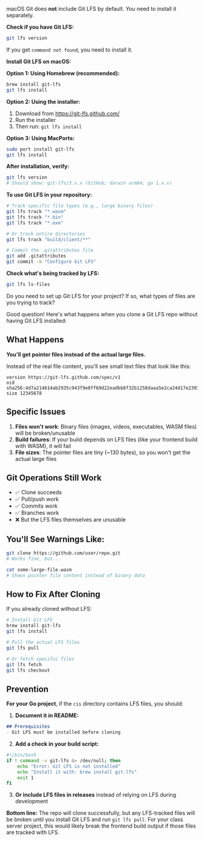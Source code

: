 macOS Git does **not** include Git LFS by default. You need to install it separately.

**Check if you have Git LFS:**
```bash
git lfs version
```

If you get `command not found`, you need to install it.

**Install Git LFS on macOS:**

**Option 1: Using Homebrew (recommended):**
```bash
brew install git-lfs
git lfs install
```

**Option 2: Using the installer:**
1. Download from https://git-lfs.github.com/
2. Run the installer
3. Then run: `git lfs install`

**Option 3: Using MacPorts:**
```bash
sudo port install git-lfs
git lfs install
```

**After installation, verify:**
```bash
git lfs version
# Should show: git-lfs/3.x.x (GitHub; darwin arm64; go 1.x.x)
```

**To use Git LFS in your repository:**
```bash
# Track specific file types (e.g., large binary files)
git lfs track "*.wasm"
git lfs track "*.bin"
git lfs track "*.exe"

# Or track entire directories
git lfs track "build/client/**"

# Commit the .gitattributes file
git add .gitattributes
git commit -m "Configure Git LFS"
```

**Check what's being tracked by LFS:**
```bash
git lfs ls-files
```

Do you need to set up Git LFS for your project? If so, what types of files are you trying to track?

Good question! Here's what happens when you clone a Git LFS repo without having Git LFS installed:

## What Happens

**You'll get pointer files instead of the actual large files.**

Instead of the real file content, you'll see small text files that look like this:

```
version https://git-lfs.github.com/spec/v1
oid sha256:4d7a214614ab2935c943f9e0ff69d22eadbb8f32b1258daaa5e2ca24d17e2393
size 12345678
```

## Specific Issues

1. **Files won't work**: Binary files (images, videos, executables, WASM files) will be broken/unusable
2. **Build failures**: If your build depends on LFS files (like your frontend build with WASM), it will fail
3. **File sizes**: The pointer files are tiny (~130 bytes), so you won't get the actual large files

## Git Operations Still Work

- ✅ Clone succeeds
- ✅ Pull/push work
- ✅ Commits work
- ✅ Branches work
- ❌ But the LFS files themselves are unusable

## You'll See Warnings Like:

```bash
git clone https://github.com/user/repo.git
# Works fine, but...

cat some-large-file.wasm
# Shows pointer file content instead of binary data
```

## How to Fix After Cloning

If you already cloned without LFS:

```bash
# Install Git LFS
brew install git-lfs
git lfs install

# Pull the actual LFS files
git lfs pull

# Or fetch specific files
git lfs fetch
git lfs checkout
```

## Prevention

**For your Go project**, if the `cis` directory contains LFS files, you should:

1. **Document it in README:**
```markdown
## Prerequisites
- Git LFS must be installed before cloning
```

2. **Add a check in your build script:**
```bash
#!/bin/bash
if ! command -v git-lfs &> /dev/null; then
    echo "Error: Git LFS is not installed"
    echo "Install it with: brew install git-lfs"
    exit 1
fi
```

3. **Or include LFS files in releases** instead of relying on LFS during development

**Bottom line:** The repo will clone successfully, but any LFS-tracked files will be broken until you install Git LFS and run `git lfs pull`. For your class server project, this would likely break the frontend build output if those files are tracked with LFS.


